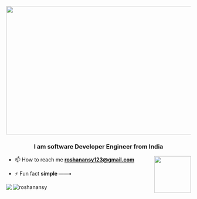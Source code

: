 <image width=1000  height=350 src="https://user-images.githubusercontent.com/91673102/228827077-a2ea3d87-21c9-4a2f-8467-fe7c447f0c21.png"/>

 

<h3 align="center">I am software Developer Engineer from India</h3>

<image align="right" width=100 height=100 src="https://user-images.githubusercontent.com/91673102/228229372-0006d3e5-b578-4ac9-a074-99008c31943e.png"/>

- 📫  How to reach me **roshanansy123@gmail.com**

- ⚡ Fun fact **simple ——•**

<img flex=row width=auto align="left" src="https://github-readme-stats.vercel.app/api?username=RoshanAnsy&show_icons=true&theme=transparent" />


<img flex=row width=auto align="left"  src="https://github-readme-stats.vercel.app/api/top-langs?username=roshanansy&show_icons=true&theme=transparent&layout=compact" alt="roshanansy" />






